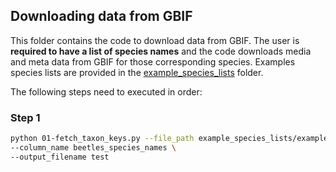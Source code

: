 ## Downloading data from GBIF 

This folder contains the code to download data from GBIF. The user is **required to have a list of species names** and the code downloads media and meta data from GBIF for those corresponding species. Examples species lists are provided in the [example_species_lists](https://github.com/RolnickLab/gbif_species_trainer/tree/master/data_download/example_species_lists) folder.


The following steps need to executed in order:

### Step 1
```bash
python 01-fetch_taxon_keys.py --file_path example_species_lists/example2.csv \
--column_name beetles_species_names \
--output_filename test
```
